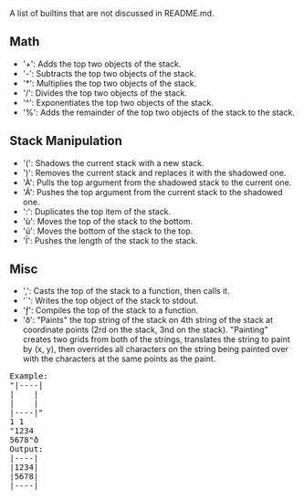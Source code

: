 A list of builtins that are not discussed in README.md.

## Math
- '+': Adds the top two objects of the stack.
- '-': Subtracts the top two objects of the stack.
- '*': Multiplies the top two objects of the stack.
- '/': Divides the top two objects of the stack.
- '^': Exponentiates the top two objects of the stack.
- '%': Adds the remainder of the top two objects of the stack to the stack.

## Stack Manipulation
- '(': Shadows the current stack with a new stack.
- ')': Removes the current stack and replaces it with the shadowed one.
- 'À': Pulls the top argument from the shadowed stack to the current one.
- 'Á': Pushes the top argument from the current stack to the shadowed one.
- ':': Duplicates the top item of the stack.
- 'ù': Moves the top of the stack to the bottom.
- 'ú': Moves the bottom of the stack to the top.
- 'Ï': Pushes the length of the stack to the stack.

## Misc
- ',': Casts the top of the stack to a function, then calls it.
- '`': Writes the top object of the stack to stdout.
- 'ƒ': Compiles the top of the stack to a function.
- 'ð': "Paints" the top string of the stack on 4th string of the stack at coordinate points
(2rd on the stack, 3nd on the stack). "Painting" creates two grids from both of the strings, translates the string
to paint by (x, y), then overrides all characters on the string being painted over with the characters at the same
points as the paint.
<pre>
Example:
"|----|
|    |
|    |
|----|"
1 1
"1234
5678"ð
Output:
|----|
|1234|
|5678|
|----|
</pre>

